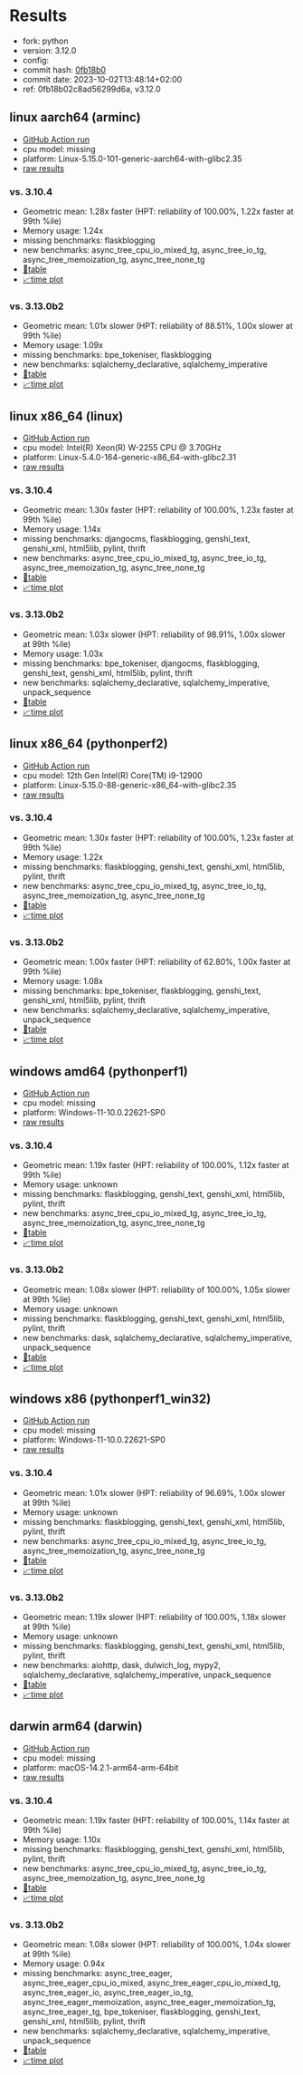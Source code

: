 # Results

- fork: python
- version: 3.12.0
- config: 
- commit hash: [0fb18b0](https://github.com/python/cpython/commit/0fb18b0)
- commit date: 2023-10-02T13:48:14+02:00
- ref: 0fb18b02c8ad56299d6a, v3.12.0

## linux aarch64 (arminc)

- [GitHub Action run](https://github.com/faster-cpython/benchmarking/actions/runs/8924024991)
- cpu model: missing
- platform: Linux-5.15.0-101-generic-aarch64-with-glibc2.35
- [raw results](bm-20231002-arminc-aarch64-python-0fb18b02c8ad56299d6a-3.12.0-0fb18b0.json)

### vs. 3.10.4

- Geometric mean: 1.28x faster (HPT: reliability of 100.00%, 1.22x faster at 99th %ile)
- Memory usage: 1.24x
- missing benchmarks: flaskblogging
- new benchmarks: async_tree_cpu_io_mixed_tg, async_tree_io_tg, async_tree_memoization_tg, async_tree_none_tg
- [📄table](bm-20231002-arminc-aarch64-python-0fb18b02c8ad56299d6a-3.12.0-0fb18b0-vs-3.10.4.md)
- [📈time plot](bm-20231002-arminc-aarch64-python-0fb18b02c8ad56299d6a-3.12.0-0fb18b0-vs-3.10.4.svg)

### vs. 3.13.0b2

- Geometric mean: 1.01x slower (HPT: reliability of 88.51%, 1.00x slower at 99th %ile)
- Memory usage: 1.09x
- missing benchmarks: bpe_tokeniser, flaskblogging
- new benchmarks: sqlalchemy_declarative, sqlalchemy_imperative
- [📄table](bm-20231002-arminc-aarch64-python-0fb18b02c8ad56299d6a-3.12.0-0fb18b0-vs-3.13.0b2.md)
- [📈time plot](bm-20231002-arminc-aarch64-python-0fb18b02c8ad56299d6a-3.12.0-0fb18b0-vs-3.13.0b2.svg)

## linux x86_64 (linux)

- [GitHub Action run](https://github.com/faster-cpython/benchmarking/actions/runs/7646930307)
- cpu model: Intel(R) Xeon(R) W-2255 CPU @ 3.70GHz
- platform: Linux-5.4.0-164-generic-x86_64-with-glibc2.31
- [raw results](bm-20231002-linux-x86_64-python-v3.12.0-3.12.0-0fb18b0.json)

### vs. 3.10.4

- Geometric mean: 1.30x faster (HPT: reliability of 100.00%, 1.23x faster at 99th %ile)
- Memory usage: 1.14x
- missing benchmarks: djangocms, flaskblogging, genshi_text, genshi_xml, html5lib, pylint, thrift
- new benchmarks: async_tree_cpu_io_mixed_tg, async_tree_io_tg, async_tree_memoization_tg, async_tree_none_tg
- [📄table](bm-20231002-linux-x86_64-python-v3.12.0-3.12.0-0fb18b0-vs-3.10.4.md)
- [📈time plot](bm-20231002-linux-x86_64-python-v3.12.0-3.12.0-0fb18b0-vs-3.10.4.svg)

### vs. 3.13.0b2

- Geometric mean: 1.03x slower (HPT: reliability of 98.91%, 1.00x slower at 99th %ile)
- Memory usage: 1.03x
- missing benchmarks: bpe_tokeniser, djangocms, flaskblogging, genshi_text, genshi_xml, html5lib, pylint, thrift
- new benchmarks: sqlalchemy_declarative, sqlalchemy_imperative, unpack_sequence
- [📄table](bm-20231002-linux-x86_64-python-v3.12.0-3.12.0-0fb18b0-vs-3.13.0b2.md)
- [📈time plot](bm-20231002-linux-x86_64-python-v3.12.0-3.12.0-0fb18b0-vs-3.13.0b2.svg)

## linux x86_64 (pythonperf2)

- [GitHub Action run](https://github.com/faster-cpython/benchmarking/actions/runs/7646930307)
- cpu model: 12th Gen Intel(R) Core(TM) i9-12900
- platform: Linux-5.15.0-88-generic-x86_64-with-glibc2.35
- [raw results](bm-20231002-pythonperf2-x86_64-python-v3.12.0-3.12.0-0fb18b0.json)

### vs. 3.10.4

- Geometric mean: 1.30x faster (HPT: reliability of 100.00%, 1.23x faster at 99th %ile)
- Memory usage: 1.22x
- missing benchmarks: flaskblogging, genshi_text, genshi_xml, html5lib, pylint, thrift
- new benchmarks: async_tree_cpu_io_mixed_tg, async_tree_io_tg, async_tree_memoization_tg, async_tree_none_tg
- [📄table](bm-20231002-pythonperf2-x86_64-python-v3.12.0-3.12.0-0fb18b0-vs-3.10.4.md)
- [📈time plot](bm-20231002-pythonperf2-x86_64-python-v3.12.0-3.12.0-0fb18b0-vs-3.10.4.svg)

### vs. 3.13.0b2

- Geometric mean: 1.00x faster (HPT: reliability of 62.80%, 1.00x faster at 99th %ile)
- Memory usage: 1.08x
- missing benchmarks: bpe_tokeniser, flaskblogging, genshi_text, genshi_xml, html5lib, pylint, thrift
- new benchmarks: sqlalchemy_declarative, sqlalchemy_imperative, unpack_sequence
- [📄table](bm-20231002-pythonperf2-x86_64-python-v3.12.0-3.12.0-0fb18b0-vs-3.13.0b2.md)
- [📈time plot](bm-20231002-pythonperf2-x86_64-python-v3.12.0-3.12.0-0fb18b0-vs-3.13.0b2.svg)

## windows amd64 (pythonperf1)

- [GitHub Action run](https://github.com/faster-cpython/benchmarking/actions/runs/7646930307)
- cpu model: missing
- platform: Windows-11-10.0.22621-SP0
- [raw results](bm-20231002-pythonperf1-amd64-python-v3.12.0-3.12.0-0fb18b0.json)

### vs. 3.10.4

- Geometric mean: 1.19x faster (HPT: reliability of 100.00%, 1.12x faster at 99th %ile)
- Memory usage: unknown
- missing benchmarks: flaskblogging, genshi_text, genshi_xml, html5lib, pylint, thrift
- new benchmarks: async_tree_cpu_io_mixed_tg, async_tree_io_tg, async_tree_memoization_tg, async_tree_none_tg
- [📄table](bm-20231002-pythonperf1-amd64-python-v3.12.0-3.12.0-0fb18b0-vs-3.10.4.md)
- [📈time plot](bm-20231002-pythonperf1-amd64-python-v3.12.0-3.12.0-0fb18b0-vs-3.10.4.svg)

### vs. 3.13.0b2

- Geometric mean: 1.08x slower (HPT: reliability of 100.00%, 1.05x slower at 99th %ile)
- Memory usage: unknown
- missing benchmarks: flaskblogging, genshi_text, genshi_xml, html5lib, pylint, thrift
- new benchmarks: dask, sqlalchemy_declarative, sqlalchemy_imperative, unpack_sequence
- [📄table](bm-20231002-pythonperf1-amd64-python-v3.12.0-3.12.0-0fb18b0-vs-3.13.0b2.md)
- [📈time plot](bm-20231002-pythonperf1-amd64-python-v3.12.0-3.12.0-0fb18b0-vs-3.13.0b2.svg)

## windows x86 (pythonperf1_win32)

- [GitHub Action run](https://github.com/faster-cpython/benchmarking/actions/runs/7646930307)
- cpu model: missing
- platform: Windows-11-10.0.22621-SP0
- [raw results](bm-20231002-pythonperf1_win32-x86-python-v3.12.0-3.12.0-0fb18b0.json)

### vs. 3.10.4

- Geometric mean: 1.01x slower (HPT: reliability of 96.69%, 1.00x slower at 99th %ile)
- Memory usage: unknown
- missing benchmarks: flaskblogging, genshi_text, genshi_xml, html5lib, pylint, thrift
- new benchmarks: async_tree_cpu_io_mixed_tg, async_tree_io_tg, async_tree_memoization_tg, async_tree_none_tg
- [📄table](bm-20231002-pythonperf1_win32-x86-python-v3.12.0-3.12.0-0fb18b0-vs-3.10.4.md)
- [📈time plot](bm-20231002-pythonperf1_win32-x86-python-v3.12.0-3.12.0-0fb18b0-vs-3.10.4.svg)

### vs. 3.13.0b2

- Geometric mean: 1.19x slower (HPT: reliability of 100.00%, 1.18x slower at 99th %ile)
- Memory usage: unknown
- missing benchmarks: flaskblogging, genshi_text, genshi_xml, html5lib, pylint, thrift
- new benchmarks: aiohttp, dask, dulwich_log, mypy2, sqlalchemy_declarative, sqlalchemy_imperative, unpack_sequence
- [📄table](bm-20231002-pythonperf1_win32-x86-python-v3.12.0-3.12.0-0fb18b0-vs-3.13.0b2.md)
- [📈time plot](bm-20231002-pythonperf1_win32-x86-python-v3.12.0-3.12.0-0fb18b0-vs-3.13.0b2.svg)

## darwin arm64 (darwin)

- [GitHub Action run](https://github.com/faster-cpython/benchmarking/actions/runs/7646930307)
- cpu model: missing
- platform: macOS-14.2.1-arm64-arm-64bit
- [raw results](bm-20231002-darwin-arm64-python-v3.12.0-3.12.0-0fb18b0.json)

### vs. 3.10.4

- Geometric mean: 1.19x faster (HPT: reliability of 100.00%, 1.14x faster at 99th %ile)
- Memory usage: 1.10x
- missing benchmarks: flaskblogging, genshi_text, genshi_xml, html5lib, pylint, thrift
- new benchmarks: async_tree_cpu_io_mixed_tg, async_tree_io_tg, async_tree_memoization_tg, async_tree_none_tg
- [📄table](bm-20231002-darwin-arm64-python-v3.12.0-3.12.0-0fb18b0-vs-3.10.4.md)
- [📈time plot](bm-20231002-darwin-arm64-python-v3.12.0-3.12.0-0fb18b0-vs-3.10.4.svg)

### vs. 3.13.0b2

- Geometric mean: 1.08x slower (HPT: reliability of 100.00%, 1.04x slower at 99th %ile)
- Memory usage: 0.94x
- missing benchmarks: async_tree_eager, async_tree_eager_cpu_io_mixed, async_tree_eager_cpu_io_mixed_tg, async_tree_eager_io, async_tree_eager_io_tg, async_tree_eager_memoization, async_tree_eager_memoization_tg, async_tree_eager_tg, bpe_tokeniser, flaskblogging, genshi_text, genshi_xml, html5lib, pylint, thrift
- new benchmarks: sqlalchemy_declarative, sqlalchemy_imperative, unpack_sequence
- [📄table](bm-20231002-darwin-arm64-python-v3.12.0-3.12.0-0fb18b0-vs-3.13.0b2.md)
- [📈time plot](bm-20231002-darwin-arm64-python-v3.12.0-3.12.0-0fb18b0-vs-3.13.0b2.svg)

